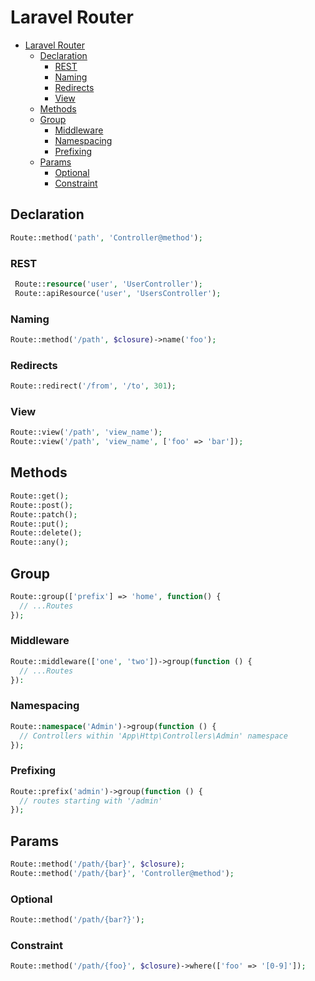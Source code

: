 # Laravel Router
<!-- TOC -->

- [Laravel Router](#laravel-router)
  - [Declaration](#declaration)
    - [REST](#rest)
    - [Naming](#naming)
    - [Redirects](#redirects)
    - [View](#view)
  - [Methods](#methods)
  - [Group](#group)
    - [Middleware](#middleware)
    - [Namespacing](#namespacing)
    - [Prefixing](#prefixing)
  - [Params](#params)
    - [Optional](#optional)
    - [Constraint](#constraint)

<!-- /TOC -->

## Declaration
```php
Route::method('path', 'Controller@method');
```

### REST
```php 
 Route::resource('user', 'UserController');
 Route::apiResource('user', 'UsersController');
```

### Naming
```php
Route::method('/path', $closure)->name('foo');
```

### Redirects
```php
Route::redirect('/from', '/to', 301);
```

### View
```php
Route::view('/path', 'view_name');
Route::view('/path', 'view_name', ['foo' => 'bar']);
```

## Methods
```php
Route::get();
Route::post();
Route::patch();
Route::put();
Route::delete();
Route::any();
```

## Group
```php
Route::group(['prefix'] => 'home', function() {
  // ...Routes
});
```

### Middleware
```php
Route::middleware(['one', 'two'])->group(function () {
  // ...Routes
}):
```

### Namespacing
```php
Route::namespace('Admin')->group(function () {
  // Controllers within 'App\Http\Controllers\Admin' namespace
});
```

### Prefixing
```php
Route::prefix('admin')->group(function () {
  // routes starting with '/admin'
});
```

## Params
```php
Route::method('/path/{bar}', $closure);
Route::method('/path/{bar}', 'Controller@method');
```

### Optional
```php
Route::method('/path/{bar?}');
```

### Constraint
```php
Route::method('/path/{foo}', $closure)->where(['foo' => '[0-9]']);
```
